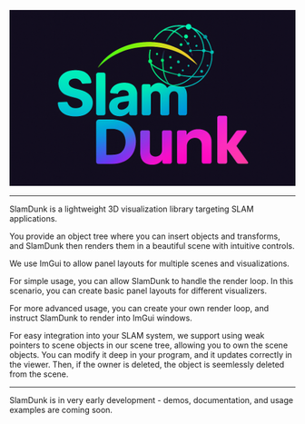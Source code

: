 ![](./images/logo.png)

---

SlamDunk is a lightweight 3D visualization library targeting SLAM applications.

You provide an object tree where you can insert objects and transforms, and SlamDunk then renders them in a beautiful scene with intuitive controls.

We use ImGui to allow panel layouts for multiple scenes and visualizations.

For simple usage, you can allow SlamDunk to handle the render loop. In this scenario, you can create basic panel layouts for different visualizers.

For more advanced usage, you can create your own render loop, and instruct SlamDunk to render into ImGui windows.

For easy integration into your SLAM system, we support using weak pointers to scene objects in our scene tree, allowing you to own the scene objects. You can modify it deep in your program, and it updates correctly in the viewer. Then, if the owner is deleted, the object is seemlessly deleted from the scene.

---

SlamDunk is in very early development - demos, documentation, and usage examples are coming soon.
